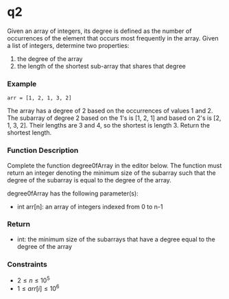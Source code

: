 # q2

Given an array of integers, its degree is defined as the number of occurrences of the element that occurs most frequently in the array. Given a list of integers, determine two properties:

1. the degree of the array
2. the length of the shortest sub-array that shares that degree

### Example

`arr = [1, 2, 1, 3, 2]`

The array has a degree of 2 based on the occurrences of values 1 and 2. The subarray of degree 2 based on the 1's is [1, 2, 1] and based on 2's is [2, 1, 3, 2]. Their lengths are 3 and 4, so the shortest is length 3. Return the shortest length.

### Function Description

Complete the function degree0fArray in the editor below. The function must return an integer denoting the minimum size of the subarray such that the degree of the subarray is equal to the degree of the array.

degree0fArray has the following parameter(s):

- int arr[n]: an array of integers indexed from 0 to n-1

### Return

- int: the minimum size of the subarrays that have a degree equal to the degree of the array

### Constraints

- $2 \le n \le 10^5$
- $1 \le arr[i] \le 10^6$

